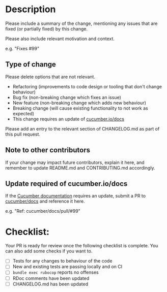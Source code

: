 # Description

Please include a summary of the change, mentioning any issues that are fixed (or partially fixed) by this change.

Please also include relevant motivation and context.

e.g. "Fixes #99"

## Type of change

Please delete options that are not relevant.

- Refactoring (improvements to code design or tooling that don't change behaviour)
- Bug fix (non-breaking change which fixes an issue)
- New feature (non-breaking change which adds new behaviour)
- Breaking change (will cause existing functionality to not
  work as expected)
- This change requires an update of [cucumber.io/docs](https://cucumber.io/docs)

Please add an entry to the relevant section of CHANGELOG.md as part of this pull request.

## Note to other contributors

If your change may impact future contributors, explain it here, and remember to update README.md and CONTRIBUTING.md accordingly.

## Update required of cucumber.io/docs

If the [Cucumber documentation](https://cucumber.io/docs/) requires an update,
submit a PR to [cucumber/docs](https://github.com/cucumber/docs/) and
reference it here.

e.g. "Ref: cucumber/docs/pull/#99"

# Checklist:

Your PR is ready for review once the following checklist is
complete. You can also add some checks if you want to.

- [ ] Tests for any changes to behaviour of the code
- [ ] New and existing tests are passing locally and on CI
- [ ] `bundle exec rubocop` reports no offenses
- [ ] RDoc comments have been updated
- [ ] CHANGELOG.md has been updated

